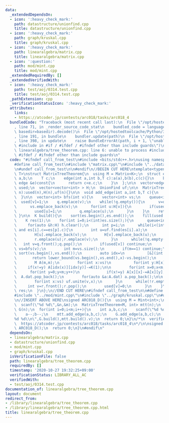 ```yaml
---
data:
  _extendedDependsOn:
  - icon: ':heavy_check_mark:'
    path: datastructure/unionfind.cpp
    title: datastructure/unionfind.cpp
  - icon: ':heavy_check_mark:'
    path: graph/kruskal.cpp
    title: graph/kruskal.cpp
  - icon: ':heavy_check_mark:'
    path: linearalgebra/matrix.cpp
    title: linearalgebra/matrix.cpp
  - icon: ':question:'
    path: mod/mint.cpp
    title: mod/mint.cpp
  _extendedRequiredBy: []
  _extendedVerifiedWith:
  - icon: ':heavy_check_mark:'
    path: test/aoj/0314.test.cpp
    title: test/aoj/0314.test.cpp
  _pathExtension: cpp
  _verificationStatusIcon: ':heavy_check_mark:'
  attributes:
    links:
    - https://atcoder.jp/contests/arc018/tasks/arc018_4
  bundledCode: "Traceback (most recent call last):\n  File \"/opt/hostedtoolcache/Python/3.9.0/x64/lib/python3.9/site-packages/onlinejudge_verify/documentation/build.py\"\
    , line 71, in _render_source_code_stat\n    bundled_code = language.bundle(stat.path,\
    \ basedir=basedir).decode()\n  File \"/opt/hostedtoolcache/Python/3.9.0/x64/lib/python3.9/site-packages/onlinejudge_verify/languages/cplusplus.py\"\
    , line 191, in bundle\n    bundler.update(path)\n  File \"/opt/hostedtoolcache/Python/3.9.0/x64/lib/python3.9/site-packages/onlinejudge_verify/languages/cplusplus_bundle.py\"\
    , line 398, in update\n    raise BundleErrorAt(path, i + 1, \"unable to process\
    \ #include in #if / #ifdef / #ifndef other than include guards\")\nonlinejudge_verify.languages.cplusplus_bundle.BundleErrorAt:\
    \ linearalgebra/tree_theorem.cpp: line 6: unable to process #include in #if /\
    \ #ifdef / #ifndef other than include guards\n"
  code: "#ifndef call_from_test\n#include <bits/stdc++.h>\nusing namespace std;\n\n\
    #define call_from_test\n#include \"matrix.cpp\"\n#include \"../datastructure/unionfind.cpp\"\
    \n#undef call_from_test\n\n#endif\n//BEGIN CUT HERE\ntemplate<typename K, typename\
    \ T>\nstruct MatrixTreeTheorem{\n  using M = Matrix<K>;\n  struct edge{\n    int\
    \ a,b;\n    T c;\n    edge(int a,int b,T c):a(a),b(b),c(c){}\n    bool operator<(const\
    \ edge &e)const{\n      return c<e.c;\n    }\n  };\n\n  vector<edge> es;\n  vector<int>\
    \ used;\n  vector<vector<int> > H;\n  UnionFind uf;\n\n  MatrixTreeTheorem(int\
    \ n):used(n),H(n),uf(n){}\n\n  void add_edge(int a,int b,T c){\n    es.emplace_back(a,b,c);\n\
    \  }\n\n  vector<int> bfs(int v){\n    vector<int> vs;\n    queue<int> q;\n  \
    \  used[v]=1;\n    q.emplace(v);\n    while(!q.empty()){\n      v=q.front();q.pop();\n\
    \      vs.emplace_back(v);\n      for(int u:H[v]){\n        if(used[u]) continue;\n\
    \        used[u]=1;\n        q.emplace(u);\n      }\n    }\n    return vs;\n \
    \ }\n\n  K build(){\n    sort(es.begin(),es.end());\n    fill(used.begin(),used.end(),0);\n\
    \    K res(1);\n    for(int i=0;i<(int)es.size();){\n      queue<int> q,r;\n \
    \     for(auto &h:H) h.clear();\n      int p=i;\n      while(i<(int)es.size()\
    \ and es[i].c==es[p].c){\n        int u=uf.find(es[i].a);\n        int v=uf.find(es[i++].b);\n\
    \        H[u].emplace_back(v);\n        H[v].emplace_back(u);\n        q.emplace(u);q.emplace(v);\n\
    \        r.emplace(u);r.emplace(v);\n      }\n      while(!q.empty()){\n     \
    \   int v=q.front();q.pop();\n        if(used[v]) continue;\n        vector<int>\
    \ vs=bfs(v);\n        int m=vs.size();\n        if(m==1) continue;\n\n       \
    \ sort(vs.begin(),vs.end());\n        auto idx=\n          [&](int x){\n     \
    \       return lower_bound(vs.begin(),vs.end(),x)-vs.begin();\n          };\n\
    \        M A(m,m);\n        for(int x:vs)\n          for(int y:H[x])\n       \
    \     if(x!=y) A[idx(x)][idx(y)]-=K(1);\n\n        for(int x=0;x<m;x++)\n    \
    \      for(int y=0;y<m;y++)\n            if(x!=y) A[x][x]-=A[x][y];\n\n      \
    \  A.dat.pop_back();\n        for(auto &a:A.dat) a.pop_back();\n\n        res*=A.determinant();\n\
    \        for(int x:vs) uf.unite(v,x);\n      }\n      while(!r.empty()){\n   \
    \     int v=r.front();r.pop();\n        used[v]=0;\n      }\n    }\n    return\
    \ res;\n  }\n};\n//END CUT HERE\n#ifndef call_from_test\n\n#define call_from_test\n\
    #include \"../mod/mint.cpp\"\n#include \"../graph/kruskal.cpp\"\n#undef call_from_test\n\
    \n//INSERT ABOVE HERE\nsigned ARC018_D(){\n  using M = Mint<int>;\n  int n,m;\n\
    \  scanf(\"%d %d\",&n,&m);\n  MatrixTreeTheorem<M, int> mtt(n);\n  Kruskal<int>\
    \ G(n);\n  for(int i=0;i<m;i++){\n    int a,b,c;\n    scanf(\"%d %d %d\",&a,&b,&c);\n\
    \    a--;b--;\n    mtt.add_edge(a,b,c);\n    G.add_edge(a,b,c);\n  }\n  printf(\"\
    %d %d\\n\",G.build(),mtt.build().v);\n  return 0;\n}\n/*\n  verified on 2018/10/30\n\
    \  https://atcoder.jp/contests/arc018/tasks/arc018_4\n*/\n\nsigned main(){\n \
    \ ARC018_D();\n  return 0;\n}\n#endif\n"
  dependsOn:
  - linearalgebra/matrix.cpp
  - datastructure/unionfind.cpp
  - mod/mint.cpp
  - graph/kruskal.cpp
  isVerificationFile: false
  path: linearalgebra/tree_theorem.cpp
  requiredBy: []
  timestamp: '2020-10-27 19:32:25+09:00'
  verificationStatus: LIBRARY_ALL_AC
  verifiedWith:
  - test/aoj/0314.test.cpp
documentation_of: linearalgebra/tree_theorem.cpp
layout: document
redirect_from:
- /library/linearalgebra/tree_theorem.cpp
- /library/linearalgebra/tree_theorem.cpp.html
title: linearalgebra/tree_theorem.cpp
---
```

